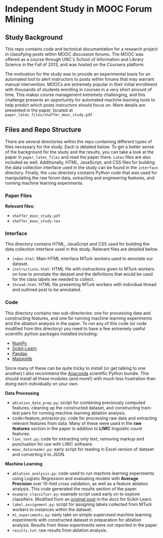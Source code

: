 <h1>Independent Study in MOOC Forum Mining</h1>
<h2>Study Background</h2>
<p>This repo contains code and technical documentation for a research project in classifying posts within MOOC discussion forums. The MOOC was offered as a course through UNC's School of Information and Library Science in the Fall of 2013, and was hosted on the Coursera platform.</p>
<p>The motivation for the study was to provide an experimental basis for an automated tool to alert instructors to posts within forums that may warrant manual intervention. MOOCs are extremely popular in their initial enrollment with thousands of students enrolling in courses in a very short amount of time. This makes course management extremely challenging, and this challenge presents an opportunity for automated machine learning tools to help predict which posts instructors should focus on. More details are presented in the paper, located at <code>paper_latex_files/shaffer_mooc_study.pdf</code></p>

<h2>Files and Repo Structure</h2>
<p>There are several directories within the repo containing different types of files necessary for the study. Each is detailed below. To get a better sense of the background for the study and the results, you can take a look at the paper in <code>paper_latex_files</code> and read the paper there. <code>Latex</code> files are also included as well. Additionally, HTML, JavaScript, and CSS files for building the data collection interface used in the study can be found in the <code>interface</code> directory. Finally, the <code>code</code> directory contains Python code that was used for manipulating the raw forum data, extracting and engineering features, and running machine learning experiments.</p>

<h3>Paper Files</h3>
<b>Relevant files:</b>
<ul>
<li><code>shaffer_mooc_study.pdf</code></li>
<li><code>shaffer_mooc_study.tex</code></li>
</ul>
<h3>Interface</h3>
<p>This directory contains HTML, JavaScript and CSS used for building the data collection interface used in this study. Relevant files are detailed below.</p>
<ul>
<li><code>index.html</code>: Main HTML interface MTurk workers used to annotate our dataset.</li>
<li><code>instructions.html</code>: HTML file with instructions given to MTurk workers on how to annotate the dataset and the definitions that would be used for the class labels we needed to collect.</li>
<li><code>thread.html</code>: HTML file presenting MTurk workers with individual thread and outlined post to be annotated.</li>
</ul>

<h3>Code</h3>
<p>This directory contains two sub-directories: one for processing data and constructing features, and one for running machine learning experiments and the ablation analysis in the paper. To run any of this code (or code modified from this directory) you need to have a few extremely useful scientific python packages installed including:
<ul>
<li><a href="http://www.numpy.org/">NumPy</a></li>
<li><a href="http://scikit-learn.org/stable/">Scikit-Learn</a></li>
<li><a href="http://pandas.pydata.org/">Pandas</a></li>
<li><a href="http://matplotlib.org/">Matplotlib</a></li>
</ul>
Since many of these can be quite tricky to install (or get talking to one another) I also recommend the <a href="https://store.continuum.io/cshop/anaconda/">Anaconda</a> scientific Python bundle. This should install all these modules (and more!) with much less frustration than doing each individually on your own.
</p>
<b>Data Processing</b>
<ul>
<li><code>ablation_data_prep.py</code>: script for combining previoiusly computed features, cleaning up the constructed dataset, and constructing train-test pairs for running machine learning ablation analysis.</li>
<li>code>feature_extractor.py</code>: code for processing raw data and extracting relevant features from data. Many of these were used in the <b>raw features</b> section in the paper in addition to <b>LIWC</b> linguistic count features.</li>
<li><code>liwc_text.py</code>: code for extracting only text, removing markup and punctuation for use with LIWC software.</li>
<li><code>mooc_datareader.py</code>: early script for reading in Excel version of dataset and converting it to JSON.</li>
</ul>
<b>Machine Learning</b>
<ul>
<li><code>ablation_analysis.py</code>: code used to run machine learning experiments using Logistic Regression and evaluating models with <b>Average Precision</b> over 10-fold cross validation, as well as a feature ablation analysis. This code generated the results section of the paper.</li>
<li><code>example_classifier.py</code>: example script used early on to explore classifiers. Modified from an <a href="http://scikit-learn.org/stable/auto_examples/document_classification_20newsgroups.html">original post</a> in the docs for Scikit-Learn.</li>
<li><code>label_assignment.py</code>: script for assigning labels collected from MTurk workers to instances within the dataset. </li>
<li><code>ml_experiments.py</code>: early take on simple supervised machine learning experiments with constructed dataset in preparation for ablation analysis. Results from these experiments were not reported in the paper.</li>
<li><code>results.txt</code>: raw results from ablation analysis.</li>
</ul>
